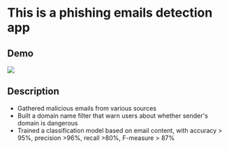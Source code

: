 # This is a phishing emails detection app

## Demo
![](https://i.imgur.com/w9yKZjQ.gif)

## Description
- Gathered malicious emails from various sources
- Built a domain name filter that warn users about whether sender's domain is dangerous
- Trained a classification model based on email content, with accuracy > 95%, precision >96%, recall >80%, F-measure > 87%